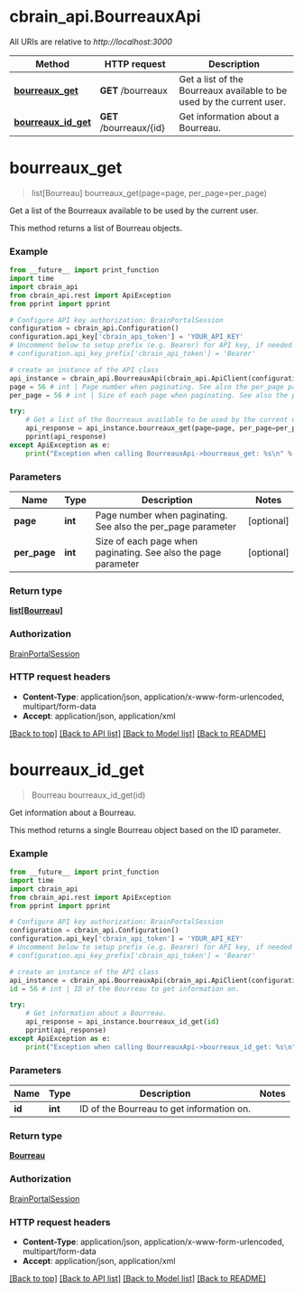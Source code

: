 # cbrain_api.BourreauxApi

All URIs are relative to *http://localhost:3000*

Method | HTTP request | Description
------------- | ------------- | -------------
[**bourreaux_get**](BourreauxApi.md#bourreaux_get) | **GET** /bourreaux | Get a list of the Bourreaux available to be used by the current user.
[**bourreaux_id_get**](BourreauxApi.md#bourreaux_id_get) | **GET** /bourreaux/{id} | Get information about a Bourreau.


# **bourreaux_get**
> list[Bourreau] bourreaux_get(page=page, per_page=per_page)

Get a list of the Bourreaux available to be used by the current user.

This method returns a list of Bourreau objects. 

### Example
```python
from __future__ import print_function
import time
import cbrain_api
from cbrain_api.rest import ApiException
from pprint import pprint

# Configure API key authorization: BrainPortalSession
configuration = cbrain_api.Configuration()
configuration.api_key['cbrain_api_token'] = 'YOUR_API_KEY'
# Uncomment below to setup prefix (e.g. Bearer) for API key, if needed
# configuration.api_key_prefix['cbrain_api_token'] = 'Bearer'

# create an instance of the API class
api_instance = cbrain_api.BourreauxApi(cbrain_api.ApiClient(configuration))
page = 56 # int | Page number when paginating. See also the per_page parameter (optional)
per_page = 56 # int | Size of each page when paginating. See also the page parameter (optional)

try:
    # Get a list of the Bourreaux available to be used by the current user.
    api_response = api_instance.bourreaux_get(page=page, per_page=per_page)
    pprint(api_response)
except ApiException as e:
    print("Exception when calling BourreauxApi->bourreaux_get: %s\n" % e)
```

### Parameters

Name | Type | Description  | Notes
------------- | ------------- | ------------- | -------------
 **page** | **int**| Page number when paginating. See also the per_page parameter | [optional] 
 **per_page** | **int**| Size of each page when paginating. See also the page parameter | [optional] 

### Return type

[**list[Bourreau]**](Bourreau.md)

### Authorization

[BrainPortalSession](../README.md#BrainPortalSession)

### HTTP request headers

 - **Content-Type**: application/json, application/x-www-form-urlencoded, multipart/form-data
 - **Accept**: application/json, application/xml

[[Back to top]](#) [[Back to API list]](../README.md#documentation-for-api-endpoints) [[Back to Model list]](../README.md#documentation-for-models) [[Back to README]](../README.md)

# **bourreaux_id_get**
> Bourreau bourreaux_id_get(id)

Get information about a Bourreau.

This method returns a single Bourreau object based on the ID parameter. 

### Example
```python
from __future__ import print_function
import time
import cbrain_api
from cbrain_api.rest import ApiException
from pprint import pprint

# Configure API key authorization: BrainPortalSession
configuration = cbrain_api.Configuration()
configuration.api_key['cbrain_api_token'] = 'YOUR_API_KEY'
# Uncomment below to setup prefix (e.g. Bearer) for API key, if needed
# configuration.api_key_prefix['cbrain_api_token'] = 'Bearer'

# create an instance of the API class
api_instance = cbrain_api.BourreauxApi(cbrain_api.ApiClient(configuration))
id = 56 # int | ID of the Bourreau to get information on.

try:
    # Get information about a Bourreau.
    api_response = api_instance.bourreaux_id_get(id)
    pprint(api_response)
except ApiException as e:
    print("Exception when calling BourreauxApi->bourreaux_id_get: %s\n" % e)
```

### Parameters

Name | Type | Description  | Notes
------------- | ------------- | ------------- | -------------
 **id** | **int**| ID of the Bourreau to get information on. | 

### Return type

[**Bourreau**](Bourreau.md)

### Authorization

[BrainPortalSession](../README.md#BrainPortalSession)

### HTTP request headers

 - **Content-Type**: application/json, application/x-www-form-urlencoded, multipart/form-data
 - **Accept**: application/json, application/xml

[[Back to top]](#) [[Back to API list]](../README.md#documentation-for-api-endpoints) [[Back to Model list]](../README.md#documentation-for-models) [[Back to README]](../README.md)

